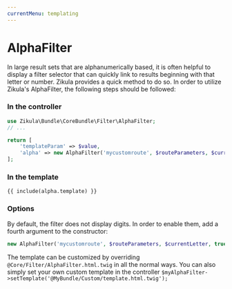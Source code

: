 ```yaml
---
currentMenu: templating
---
```

# AlphaFilter

In large result sets that are alphanumerically based, it is often helpful to display a filter selector that can
quickly link to results beginning with that letter or number. Zikula provides a quick method to do so.
In order to utilize Zikula's AlphaFilter, the following steps should be followed:

### In the controller
```php
use Zikula\Bundle\CoreBundle\Filter\AlphaFilter;
// ...

return [
    'templateParam' => $value,
    'alpha' => new AlphaFilter('mycustomroute', $routeParameters, $currentLetter),
];
```

### In the template

```twig
{{ include(alpha.template) }}
```

### Options

By default, the filter does not display digits. In order to enable them, add a fourth argument to the constructor:

```php
new AlphaFilter('mycustomroute', $routeParameters, $currentLetter, true);
```

The template can be customized by overriding `@Core/Filter/AlphaFilter.html.twig` in all the normal ways.
You can also simply set your own custom template in the controller `$myAlphaFilter->setTemplate('@MyBundle/Custom/template.html.twig');`
